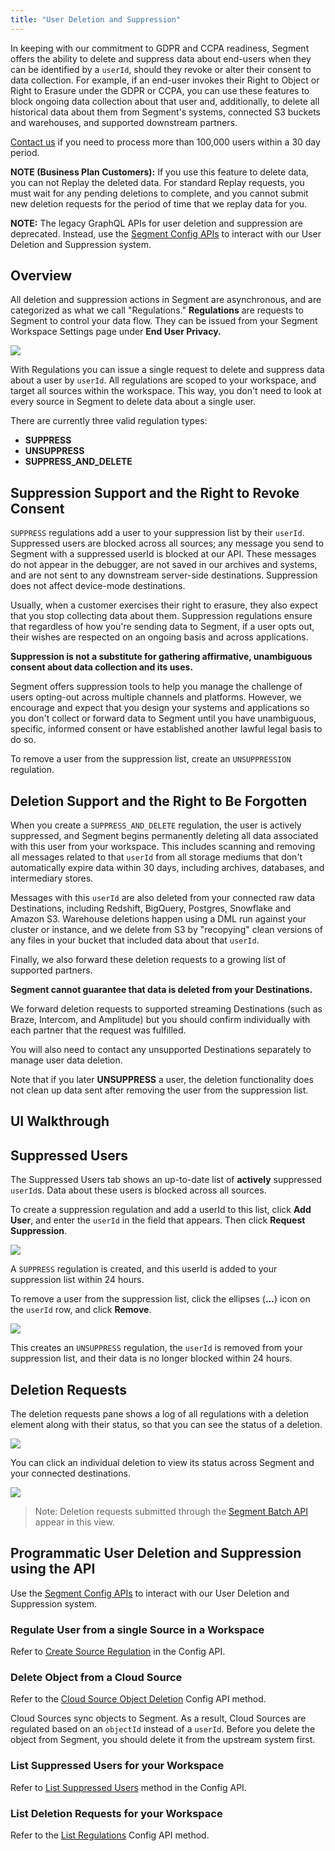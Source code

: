 ```yaml
---
title: "User Deletion and Suppression"
---
```


In keeping with our commitment to GDPR and CCPA readiness, Segment offers the ability to delete and suppress data about end-users when they can be identified by a `userId`, should they revoke or alter their consent to data collection. For example, if an end-user invokes their Right to Object or Right to Erasure under the GDPR or CCPA, you can use these features to block ongoing data collection about that user and, additionally, to delete all historical data about them from Segment's systems, connected S3 buckets and warehouses, and supported downstream partners.

[Contact us](https://segment.com/help/contact/) if you need to process more than 100,000 users within a 30 day period.

**NOTE (Business Plan Customers):** If you use this feature to delete data, you can not Replay the deleted data. For standard Replay requests, you must wait for any pending deletions to complete, and you cannot submit new deletion requests for the period of time that we replay data for you.

**NOTE:** The legacy GraphQL APIs for user deletion and suppression are deprecated. Instead, use the [Segment Config APIs](https://reference.segmentapis.com/?version=latest#57a69434-76cc-43cc-a547-98c319182247) to interact with our User Deletion and Suppression system.

## Overview

All deletion and suppression actions in Segment are asynchronous, and are categorized as what we call "Regulations." **Regulations** are requests to Segment to control your data flow. They can be issued from your Segment Workspace Settings page under **End User Privacy.**

![](images/end-user-privacy-menu.png)

With Regulations you can issue a single request to delete and suppress data about a user by `userId`. All regulations are scoped to your workspace, and target all sources within the workspace. This way, you don't need to look at every source in Segment to delete data about a single user.

There are currently three valid regulation types:

 - **SUPPRESS**
 - **UNSUPPRESS**
 - **SUPPRESS\_AND\_DELETE**

## Suppression Support and the Right to Revoke Consent

`SUPPRESS` regulations add a user to your suppression list by their `userId`. Suppressed users are blocked across all sources; any message you send to Segment with a suppressed userId is blocked at our API. These messages do not appear in the debugger, are not saved in our archives and systems, and are not sent to any downstream server-side destinations. Suppression does not affect device-mode destinations.

Usually, when a customer exercises their right to erasure, they also expect that you stop collecting data about them. Suppression regulations ensure that regardless of how you're sending data to Segment, if a user opts out, their wishes are respected on an ongoing basis and across applications.

**Suppression is not a substitute for gathering affirmative, unambiguous consent about data collection and its uses.**

Segment offers suppression tools to help you manage the challenge of users opting-out across multiple channels and platforms. However, we encourage and expect that you design your systems and applications so you don't collect or forward data to Segment until you have unambiguous, specific, informed consent or have established another lawful legal basis to do so.

To remove a user from the suppression list, create an `UNSUPPRESSION` regulation.

## Deletion Support and the Right to Be Forgotten

When you create a `SUPPRESS_AND_DELETE` regulation, the user is actively suppressed, and Segment begins permanently deleting all data associated with this user from your workspace. This includes scanning and removing all messages related to that `userId` from all storage mediums that don't automatically expire data within 30 days, including archives, databases, and intermediary stores.

Messages with this `userId` are also deleted from your connected raw data Destinations, including Redshift, BigQuery, Postgres, Snowflake and Amazon S3. Warehouse deletions happen using a DML run against your cluster or instance, and we delete from S3 by "recopying" clean versions of any files in your bucket that included data about that `userId`.

Finally, we also forward these deletion requests to a growing list of supported partners.

**Segment cannot guarantee that data is deleted from your Destinations.**

We forward deletion requests to supported streaming Destinations (such as Braze, Intercom, and Amplitude) but you should confirm individually with each partner that the request was fulfilled.

You will also need to contact any unsupported Destinations separately to manage user data deletion.

Note that if you later **UNSUPPRESS** a user, the deletion functionality does not clean up data sent after removing the user from the suppression list.

## **UI Walkthrough**

## Suppressed Users

The Suppressed Users tab shows an up-to-date list of **actively** suppressed `userId`s. Data about these users is blocked across all sources.

To create a suppression regulation and add a userId to this list, click **Add User**, and enter the `userId` in the field that appears. Then click **Request Suppression**.

![](images/user-suppression-request.png)

A `SUPPRESS` regulation is created, and this userId is added to your suppression list within 24 hours.

To remove a user from the suppression list, click the ellipses (**...**) icon on the `userId` row, and click **Remove**.

![](images/suppressed-users.png)

This creates an `UNSUPPRESS` regulation, the `userId` is removed from your suppression list, and their data is no longer blocked within 24 hours.

## Deletion Requests

The deletion requests pane shows a log of all regulations with a deletion element along with their status, so that you can see the status of a deletion.

![](images/deletion-requests.png)

You can click an individual deletion to view its status across Segment and your connected destinations.

![](images/dest-deletion-status.png)

> Note: Deletion requests submitted through the [Segment Batch API](https://reference.segmentapis.com/?version=latest#57a69434-76cc-43cc-a547-98c319182247) appear in this view.

## Programmatic User Deletion and Suppression using the API

Use the [Segment Config APIs](https://reference.segmentapis.com/?version=latest#57a69434-76cc-43cc-a547-98c319182247) to interact with our User Deletion and Suppression system.

### Regulate User from a single Source in a Workspace

Refer to [Create Source Regulation](https://reference.segmentapis.com/?version=latest#32732f1a-572c-457b-9c38-77f3c7f77559) in the Config API.

### Delete Object from a Cloud Source

Refer to the [Cloud Source Object Deletion](https://reference.segmentapis.com/?version=latest#1273ed6e-43e2-4cc2-a9bc-f0c7d2f153e8) Config API method.

Cloud Sources sync objects to Segment. As a result, Cloud Sources are regulated based on an `objectId` instead of a `userId`.
Before you delete the object from Segment, you should delete it from the upstream system first.

### List Suppressed Users for your Workspace

Refer to [List Suppressed Users](https://reference.segmentapis.com/?version=latest#2ad8f59e-2490-4a85-bc6d-d758a6a373ce) method in the Config API.

### List Deletion Requests for your Workspace

Refer to the [List Regulations](https://reference.segmentapis.com/?version=latest#e27e4dac-892d-431e-b4f8-cee0eca5b3d8) Config API method.
